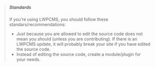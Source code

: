 > ##### Standards
> If you're using LWPCMS, you should follow these standars/recommendations:
> * Just because you are allowed to edit the source code does not mean you
should (unless you are contributing). If there is an LWPCMS update, it will
probably break your site if you have edited the source code.
> * Instead of editing the source code, create a module/plugin for your needs.
